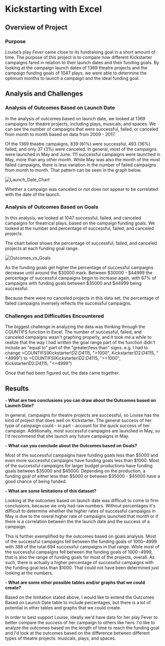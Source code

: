 # Kickstarting with Excel

## Overview of Project

### Purpose
Louise’s play <i>Fever</i> came close to its fundraising goal in a short amount of time. The purpose of this project is to compare how different Kickstarter campaigns fared in relation to their launch dates and their funding goals. By looking at the campaign launch dates of 1369 theatre projects and the campaign funding goals of 1047 plays, we were able to determine the optimum months to launch a campaign and the ideal funding goal.

## Analysis and Challenges

### Analysis of Outcomes Based on Launch Date
In the analysis of outcomes based on launch date, we looked at 1369 campaigns for theatre projects, including plays, musicals, and spaces. We can see the number of campaigns that were successful, failed, or canceled from month to month based on data from 2009 - 2017.

Of the 1369 theatre campaigns, 839 (61%) were successful, 493 (36%) failed, and only 37 (3%) were canceled. In general, most of the campaigns were launched in May and June. 111 successful campaigns were launched in May, more than any other month. While May was also the month of the most failed campaigns, there is less variation in the number of failed campaigns from month to month. That pattern can be seen in the graph below.

![Launch_Date_Chart](path/to/Launch_Date_Chart.png)

Whether a campaign was canceled or not does not appear to be correlated with the date of the launch.

### Analysis of Outcomes Based on Goals
In this analysis, we looked at 1047 successful, failed, and canceled campaigns for theatrical plays, based on the campaign funding goals. We looked at the number and percentage of successful, failed, and canceled projects.

The chart below shows the percentage of successful, failed, and canceled projects at each funding goal range.

![Outcomes_vs_Goals](path/to/Outcomes_vs_Goals.png)

As the funding goals get higher the percentage of successful campaigns decrease until around the $30000 mark. Between $30000 - $44999 the percentage of successful campaigns begin to increase again, with 67% of campaigns with funding goals between $35000 and $44999 being successful.

Because there were no canceled projects in this data set, the percentage of failed campaigns inversely reflects the successful campaigns.

### Challenges and Difficulties Encountered
The biggest challenge in analyzing the data was thinking through the COUNTIFS function in Excel. The number of successful, failed, and canceled campaigns wasn't graphing properly, and it took me a while to realize that the way I had written the goal range part of the function didn't include an "equal to" part of the "greater/less than" signs. e.g. I had to change =COUNTIFS(Kickstarter!$D$2:$D$4115, ">1000", Kickstarter!$D$2:$D$4115, "<4999")
to
=COUNTIFS(Kickstarter!$D$2:$D$4115, ">=1000", Kickstarter!$D$2:$D$4115, "<=4999")

Once that had been figured out, the data came together.

## Results

<b>- What are two conclusions you can draw about the Outcomes based on Launch Date?</b>

In general, campaigns for theatre projects are successful, so Louise has the kind of project that does well on Kickstarter. The general success of her type of campaign could - in part - account for the quick success of her campaign. Additionally, most successful campagins are launched in May, so I'd recommend that she launch any future campaigns in May.

<b>- What can you conclude about the Outcomes based on Goals?</b>

Most of the successful campaigns have funding goals less than $5000 and even more successful campaigns have funding goals less than $1000. Most of the successful campaigns for larger budget productions have funding goals between $35000 and $45000. Depending on the production, a funding goal of either less than $5000 or between $35000 - $45000 have a good chance of being funded.

<b>- What are some limitations of this dataset?</b>

Looking at the outcomes based on launch date was difficult to come to firm conclusions, because we only had raw numbers. Without percentages it's difficult to determine whether the higher rates of successful campaigns in May is due to the overal higher rate of campaigns launched that month or if there is a correlation between the the launch date and the success of a campaign.

This is further exemplified by the outcomes based on goals analysis. Most of the successful campaigns fell between the funding goals of $1000-$4999 with 388 of the total 694 successful campaigns in that range. While most of the successful campaigns fell between the funding goals of $1000-$4999, that is also the range of funding goals for most of the projects, overall. As such, there is actually a higher percentage of successful campaigns with the funding goal less than $1000. That could not have been determined just looking at the numbers.

<b>- What are some other possible tables and/or graphs that we could create?</b>

Based on the limitation stated above, I would like to extend the Outcomes Based on Launch Date table to include percentages, but there is a lot of potential in other tables and graphs that we could create.

In order to best support Louise, ideally we'd have data for her play Fever to better compare the success of her campaign to others like hers. I'd like to analyze the outcomes based on the length of time to reach the funding goal and I'd look at the outcomes based on the difference between different types of theatre projects: musicals, plays, and spaces.
